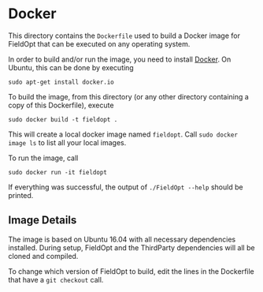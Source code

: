 # Docker

This directory contains the `Dockerfile` used to build
a Docker image for FieldOpt that can be executed on
any operating system.

In order to build and/or run the image, you need to
install [Docker](https://www.docker.com/get-started).
On Ubuntu, this can be done by executing
```
sudo apt-get install docker.io
```

To build the image, from this directory (or any other
directory containing a copy of this Dockerfile),
execute
```
sudo docker build -t fieldopt .
```
This will create a local docker image named `fieldopt`.
Call `sudo docker image ls` to list all your local
images.

To run the image, call
```
sudo docker run -it fieldopt
```
If everything was successful, the output of
`./FieldOpt --help` should be printed.

## Image Details

The image is based on Ubuntu 16.04 with all necessary
dependencies installed.
During setup, FieldOpt and the ThirdParty dependencies
will all be cloned and compiled.

To change which version of FieldOpt to build, edit
the lines in the Dockerfile that have a `git checkout`
call.
